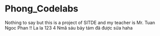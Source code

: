 # Phong_Codelabs
Nothing to say but this is a project of SITDE and my teacher is Mr. Tuan Ngoc Phan !!
La la 123 4
Nmă sáu bảy tám đã được sửa haha